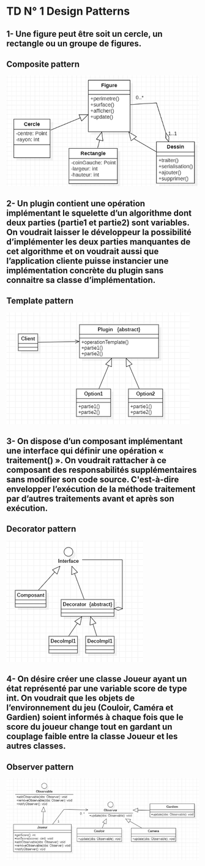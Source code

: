 <h1>TD N° 1 Design Patterns</h1>
<h2>1- Une figure peut être soit un cercle, un rectangle ou un groupe de figures.</h2>
<h2>Composite pattern</h2>
<img src="./images\q1.png">
<h2>2- Un plugin contient une opération implémentant le squelette d’un algorithme dont deux parties
(partie1 et partie2) sont variables. On voudrait laisser le développeur la possibilité
d’implémenter les deux parties manquantes de cet algorithme et on voudrait aussi que
l’application cliente puisse instancier une implémentation concrète du plugin sans connaitre
sa classe d’implémentation.</h2>
<h2>Template pattern</h2>
<img src="./images\q2.png">
<h2>3- On dispose d’un <b>composant</b> implémentant une interface qui définir une opération «
traitement() ». On voudrait rattacher à ce composant des responsabilités supplémentaires
sans modifier son code source. C'est-à-dire envelopper l’exécution de la méthode traitement
par d’autres traitements avant et après son exécution.</h2>
<h2>Decorator pattern</h2>
<img src="./images\q3.png">
<h2>4- On désire créer une classe <b>Joueur</b> ayant un état représenté par une variable score de type int.
On voudrait que les objets de l’environnement du jeu (Couloir, Caméra et Gardien) soient
informés à chaque fois que le score du joueur change tout en gardant un couplage faible entre
la classe Joueur et les autres classes.</h2>
<h2>Observer pattern</h2>
<img src="./images\q4.png">
